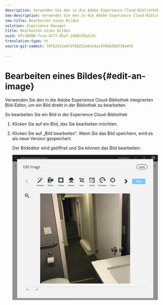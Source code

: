 ```yaml
---
description: Verwenden Sie den in die Adobe Experience Cloud-Bibliothek integrierten Bildeditor, um ein Bild direkt in der Bibliothek zu bearbeiten.
seo-description: Verwenden Sie den in die Adobe Experience Cloud-Bibliothek integrierten Bild-Editor, um ein Bild direkt in der Bibliothek zu bearbeiten.
seo-title: Bearbeiten eines Bildes
solution: Experience Manager
title: Bearbeiten eines Bildes
uuid: 0fc38989-fcce-4177-95af-2488ef0a3c5c
translation-type: ht
source-git-commit: 78f62e51e07df88252e6e54ec8f0b620d739e07b

---
```



# Bearbeiten eines Bildes{#edit-an-image}

Verwenden Sie den in die Adobe Experience Cloud-Bibliothek integrierten Bild-Editor, um ein Bild direkt in der Bibliothek zu bearbeiten.

So bearbeiten Sie ein Bild in der Experience Cloud-Bibliothek

1. Klicken Sie auf ein Bild, das Sie bearbeiten möchten.
1. Klicken Sie auf „Bild bearbeiten“. Wenn Sie das Bild speichern, wird es als neue Version gespeichert.

   Der Bildeditor wird geöffnet und Sie können das Bild bearbeiten.

   ![](assets/library_image_editor.png)

